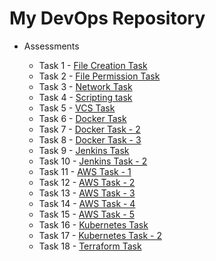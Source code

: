 # My DevOps Repository

- Assessments
  
  - Task 1 - [File Creation Task](https://github.com/pravinraj-marimuthu/DevOps/blob/main/Tasks/File%20Creation%20Task.md)
  - Task 2 - [File Permission Task](https://github.com/pravinraj-marimuthu/DevOps/blob/main/Tasks/File%20Permission%20Task.md)
  - Task 3 - [Network Task](https://github.com/pravinraj-marimuthu/DevOps/blob/main/Tasks/Network%20Task.md)
  - Task 4 - [Scripting task](https://github.com/pravinraj-marimuthu/DevOps/blob/main/Tasks/Scripting%20Task.md)
  - Task 5 - [VCS Task](https://github.com/pravinraj-marimuthu/DevOps/blob/main/Tasks/VCS%20Task.md)
  - Task 6 - [Docker Task](https://github.com/pravinraj-marimuthu/DevOps/blob/main/Tasks/Docker%20Task.md)
  - Task 7 - [Docker Task - 2](https://github.com/pravinraj-marimuthu/DevOps/blob/main/Tasks/Docker%20Task%20-%202.md)
  - Task 8 - [Docker Task - 3](https://github.com/pravinraj-marimuthu/DevOps/blob/main/Tasks/Docker%20Task%20-%203.md)
  - Task 9 - [Jenkins Task](https://github.com/pravinraj-marimuthu/DevOps/blob/main/Tasks/Jenkins%20Task.md)
  - Task 10 - [Jenkins Task - 2](https://github.com/pravinraj-marimuthu/DevOps/blob/main/Tasks/Jenkins%20Task%20-%202.md)
  - Task 11 - [AWS Task - 1](https://github.com/pravinraj-marimuthu/DevOps/blob/main/Tasks/AWS%20Task%20-%201.md)
  - Task 12 - [AWS Task - 2](https://github.com/pravinraj-marimuthu/DevOps/blob/main/Tasks/AWS%20Task%20-%202.md)
  - Task 13 - [AWS Task - 3](https://github.com/pravinraj-marimuthu/DevOps/blob/main/Tasks/AWS%20Task%20-%203.md)
  - Task 14 - [AWS Task - 4](https://github.com/pravinraj-marimuthu/DevOps/blob/main/Tasks/AWS%20Task%20-%204.md)
  - Task 15 - [AWS Task - 5](https://github.com/pravinraj-marimuthu/DevOps/blob/main/Tasks/AWS%20Task%20-%205.md)
  - Task 16 - [Kubernetes Task](https://github.com/pravinraj-marimuthu/DevOps/blob/main/Tasks/Kubernetes%20Task.md)
  - Task 17 - [Kubernetes Task - 2](https://github.com/pravinraj-marimuthu/DevOps/blob/main/Tasks/Kubernetes%20Task%20-%202.md)
  - Task 18 - [Terraform Task](https://github.com/pravinraj-marimuthu/DevOps/blob/main/Tasks/Terraform%20Task.md)

